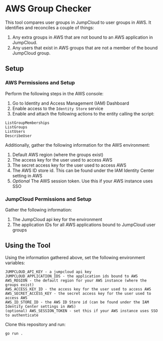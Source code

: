 # AWS Group Checker

This tool compares user groups in JumpCloud to user groups in AWS. It identifies and reconciles
a couple of things:
1. Any extra groups in AWS that are not bound to an AWS application in JumpCloud.
2. Any users that exist in AWS groups that are not a member of the bound JumpCloud group.

## Setup

### AWS Permissions and Setup
Perform the following steps in the AWS console:
1. Go to Identity and Access Management (IAM) Dashboard
2. Enable access to the `Identity Store` service
3. Enable and attach the following actions to the entity calling the script:
```
ListGroupMemberships
ListGroups
ListUsers
DescribeUser
```

Additionally, gather the following information for the AWS environment:
1. Default AWS region (where the groups exist)
2. The access key for the user used to access AWS
3. The secret access key for the user used to access AWS
4. The AWS ID store id. This can be found under the IAM Identity Center setting in AWS
4. _Optional_ The AWS session token. Use this if your AWS instance uses SSO

### JumpCloud Permissions and Setup
Gather the following information:
1. The JumpCloud api key for the environment
2. The application IDs for all AWS applications bound to JumpCloud user groups


## Using the Tool
Using the information gathered above, set the following environment variables:
```
JUMPCLOUD_API_KEY - a jumpcloud api key
JUMPCLOUD_APPLICATION_IDS - the application ids bound to AWS
AWS_REGION - the default region for your AWS instance (where the groups exist)
AWS_ACCESS_KEY_ID - the access key for the user used to access AWS
AWS_SECRET_ACCESS_KEY - the secret access key for the user used to access AWS
AWS_ID_STORE_ID - the AWS ID Store id (can be found under the IAM Identity Center settings in AWS)
(optional) AWS_SESSION_TOKEN - set this if your AWS instance uses SSO to authenticate
```

Clone this repository and run:
```
go run .
```
